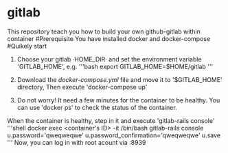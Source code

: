 # gitlab
This repository teach you how to build your own github-gitlab within container
#Prerequisite
You have installed docker and docker-compose
#Quikely start
1. Choose your gitlab ·HOME_DIR· and set the environment variable 'GITLAB_HOME', e.g.
'''bash
export GITLAB_HOME=$HOME/gitlab
'''
2. Download the *docker-compose.yml* file and move it to '$GITLAB_HOME' directory, Then execute 'docker-compose up'

3. Do not worry! It need a few minutes for the container to be healthy. You can use 'docker ps' to check the status of the container.

When the container is healthy, step in it and execute 'gitlab-rails console'
'''shell
docker exec <container's ID> -it /bin/bash
gitlab-rails console
u.password='qweqweqwe'
u.password_confirmation='qweqweqwe'
u.save
'''
Now, you can log in with root acount via <ip>:8939
